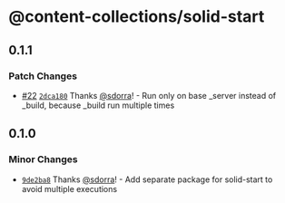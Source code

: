 # @content-collections/solid-start

## 0.1.1

### Patch Changes

- [#22](https://github.com/sdorra/content-collections/pull/22) [`2dca180`](https://github.com/sdorra/content-collections/commit/2dca180439e9298b0390d9b7d6a625ce93806501) Thanks [@sdorra](https://github.com/sdorra)! - Run only on base \_server instead of \_build, because \_build run multiple times

## 0.1.0

### Minor Changes

- [`9de2ba8`](https://github.com/sdorra/content-collections/commit/9de2ba8b34a90d4e70a5f9a3dfd8bb2ced370adb) Thanks [@sdorra](https://github.com/sdorra)! - Add separate package for solid-start to avoid multiple executions
